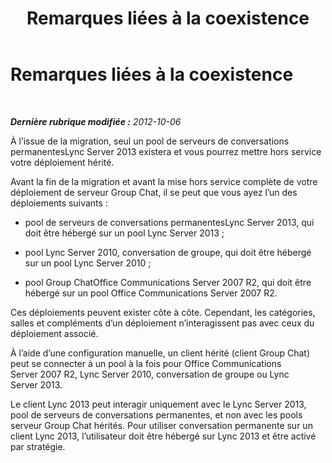 ﻿---
title: Remarques liées à la coexistence
TOCTitle: Remarques liées à la coexistence
ms:assetid: 9d1a3c0f-492a-4e37-bc2f-63509e328785
ms:mtpsurl: https://technet.microsoft.com/fr-fr/library/JJ205131(v=OCS.15)
ms:contentKeyID: 49298361
ms.date: 05/20/2016
mtps_version: v=OCS.15
ms.translationtype: HT
---

# Remarques liées à la coexistence

 

_**Dernière rubrique modifiée :** 2012-10-06_

À l’issue de la migration, seul un pool de serveurs de conversations permanentesLync Server 2013 existera et vous pourrez mettre hors service votre déploiement hérité.

Avant la fin de la migration et avant la mise hors service complète de votre déploiement de serveur Group Chat, il se peut que vous ayez l’un des déploiements suivants :

  - pool de serveurs de conversations permanentesLync Server 2013, qui doit être hébergé sur un pool Lync Server 2013 ;

  - pool Lync Server 2010, conversation de groupe, qui doit être hébergé sur un pool Lync Server 2010 ;

  - pool Group ChatOffice Communications Server 2007 R2, qui doit être hébergé sur un pool Office Communications Server 2007 R2.

Ces déploiements peuvent exister côte à côte. Cependant, les catégories, salles et compléments d’un déploiement n’interagissent pas avec ceux du déploiement associé.

À l’aide d’une configuration manuelle, un client hérité (client Group Chat) peut se connecter à un pool à la fois pour Office Communications Server 2007 R2, Lync Server 2010, conversation de groupe ou Lync Server 2013.

Le client Lync 2013 peut interagir uniquement avec le Lync Server 2013, pool de serveurs de conversations permanentes, et non avec les pools serveur Group Chat hérités. Pour utiliser conversation permanente sur un client Lync 2013, l’utilisateur doit être hébergé sur Lync 2013 et être activé par stratégie.


